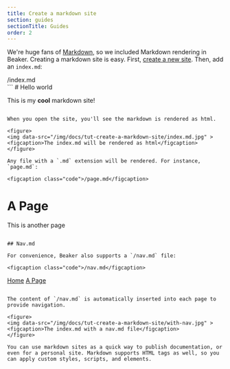 ```yaml
---
title: Create a markdown site
section: guides
sectionTitle: Guides
order: 2
---
```


We're huge fans of [Markdown](https://daringfireball.net/projects/markdown/syntax), so we included Markdown rendering in Beaker. Creating a markdown site is easy. First, [create a new site](/docs/using-beaker/create-a-site.html). Then, add an `index.md`:

<figcaption class="code">/index.md</figcaption>
```
# Hello world

This is my **cool** markdown site!
```

When you open the site, you'll see the markdown is rendered as html.

<figure>
<img data-src="/img/docs/tut-create-a-markdown-site/index.md.jpg" >
<figcaption>The index.md will be rendered as html</figcaption>
</figure>

Any file with a `.md` extension will be rendered. For instance, `page.md`:

<figcaption class="code">/page.md</figcaption>
```
# A Page

This is another page
```

## Nav.md

For convenience, Beaker also supports a `/nav.md` file:

<figcaption class="code">/nav.md</figcaption>
```
[Home](/)
[A Page](/page.md)
```

The content of `/nav.md` is automatically inserted into each page to provide navigation.

<figure>
<img data-src="/img/docs/tut-create-a-markdown-site/with-nav.jpg" >
<figcaption>The index.md with a nav.md file</figcaption>
</figure>

You can use markdown sites as a quick way to publish documentation, or even for a personal site. Markdown supports HTML tags as well, so you can apply custom styles, scripts, and elements.